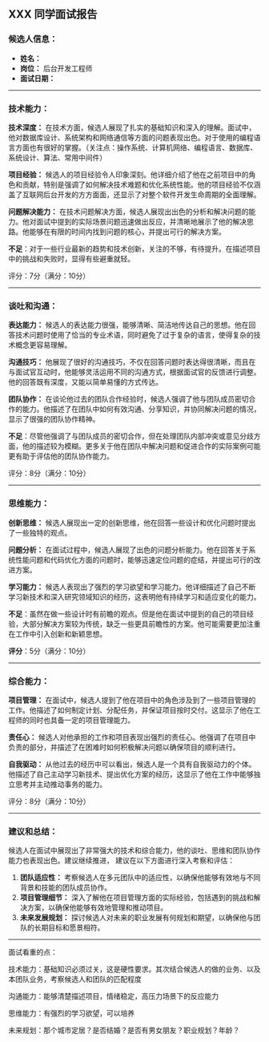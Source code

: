 ## XXX 同学面试报告

### 候选人信息：

- **姓名：** 
- **岗位：** 后台开发工程师
- **面试日期：** 

------

### 技术能力：

**技术深度：** 在技术方面，候选人展现了扎实的基础知识和深入的理解。面试中，他对数据库设计、系统架构和网络通信等方面的问题表现出色。对于使用的编程语言方面也有很好的掌握。（关注点：操作系统、计算机网络、编程语言、数据库、系统设计、算法、常用中间件）

**项目经验：** 候选人的项目经验令人印象深刻。他详细介绍了他在之前项目中的角色和贡献，特别是强调了如何解决技术难题和优化系统性能。他的项目经验不仅涵盖了互联网后台开发的方方面面，还显示了对整个软件开发生命周期的全面理解。

**问题解决能力：** 在技术问题解决方面，候选人展现出出色的分析和解决问题的能力。他对面试中提到的实际场景问题迅速做出反应，并清晰地展示了他的解决思路。他能够在有限的时间内找到问题的核心，并提出可行的解决方案。

**不足**：对于一些行业最新的趋势和技术创新，关注的不够，有待提升。在描述项目中的挑战和失败时，显得有些避重就轻。

评分：7分（满分：10分）

------

### 谈吐和沟通：

**表达能力：** 候选人的表达能力很强，能够清晰、简洁地传达自己的思想。他在回答技术问题时使用了恰当的专业术语，同时避免了过于复杂的语言，使得复杂的技术概念更容易理解。

**沟通技巧：** 他展现了很好的沟通技巧，不仅在回答问题时表达得很清晰，而且在与面试官互动时，他能够灵活运用不同的沟通方式，根据面试官的反馈进行调整。他的回答既有深度，又能以简单易懂的方式传达。

**团队协作：** 在谈论他过去的团队合作经验时，候选人强调了他与团队成员密切合作的能力。他描述了在团队中如何有效沟通、分享知识，并协同解决问题的情况，显示了很强的团队协作精神。

**不足**：尽管他强调了与团队成员的密切合作，但在处理团队内部冲突或意见分歧方面，他的描述较为模糊。更多关于他在团队中解决问题和促进合作的实际案例可能更有助于评估他的团队协作能力。

评分：8分（满分：10分）

------

### 思维能力：

**创新思维：** 候选人展现出一定的创新思维，他在回答一些设计和优化问题时提出了一些独特的观点。

**问题分析：** 在面试过程中，候选人展现了出色的问题分析能力。他在回答关于系统性能问题和代码优化方面的问题时，能够迅速定位问题的症结，并提出可行的改进方案。

**学习能力：** 候选人表现出了强烈的学习欲望和学习能力。他详细描述了自己不断学习新技术和深入研究领域知识的经历，这表明他有持续学习和适应变化的能力。

**不足**：虽然在做一些设计时有前瞻的观点。但是他在面试中提到的自己的项目经验，大部分解决方案较为传统，缺乏一些更具前瞻性的方案。他可能需要更加注重在工作中引入创新和新颖思想。

**评分**：5分（满分：10分）

------

### 综合能力：

**项目管理：** 在面试中，候选人提到了他在项目中的角色涉及到了一些项目管理的工作。他描述了如何制定计划、分配任务，并保证项目按时交付。这显示了他在工程师的同时也具备一定的项目管理能力。

**责任心：** 候选人对他承担的工作和项目表现出强烈的责任心。他强调了在项目中负责的部分，并描述了在困难时如何积极解决问题以确保项目的顺利进行。

**自我驱动：** 从他过去的经历中可以看出，候选人是一个具有自我驱动力的个体。他描述了自己主动学习新技术、提出优化方案的经历，这显示了他在工作中能够独立思考并主动推动事务的能力。

评分：8分（满分：10分）

------

### 建议和总结：

候选人在面试中展现出了非常强大的技术和综合能力，他的谈吐、思维和团队协作能力也表现出色。建议继续推进， 建议在以下方面进行深入考察和评估：

1. **团队适应性：** 考察候选人在多元团队中的适应性，以确保他能够有效地与不同背景和技能的团队成员协作。
2. **项目管理细节：** 深入了解他在项目管理方面的实际经验，包括遇到的挑战和解决方案，以确保他能够有效地管理和推动项目。
3. **未来发展规划：** 探讨候选人对未来的职业发展有何规划和期望，以确保他与团队的长期目标和愿景相符。





----

面试看重的点：

技术能力：基础知识必须过关，这是硬性要求。其次结合候选人的做的业务、以及本团队业务，考察候选人和团队的匹配程度

沟通能力：能够清楚描述项目，情绪稳定，高压力场景下的反应能力

思维能力：有强烈的学习欲望，可以培养

未来规划：那个城市定居？是否结婚？是否有男女朋友？职业规划？年龄？